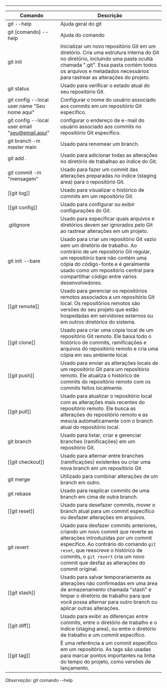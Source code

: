 ***

|Comando|Descrição|
|---|---|
|git --help| Ajuda geral do git
|git [comando] --help| Ajuda do comando
|git init| Inicializar um novo repositório Git em um diretório. Cria uma estrutura interna do Git no diretório, incluindo uma pasta oculta chamada ".git". Essa pasta contém todos os arquivos e metadados necessários para rastrear as alterações do projeto.
|git status|Usado para verificar o estado atual do seu repositório Git. 
|git config --local user.name "Seu nome aqui"|Configurar o nome do usuário associado aos commits em um repositório Git específico.
|git config --local user.email "seu@email.aqui"| configurar o endereço de e-mail do usuário associado aos commits no repositório Git específico.
|git branch -m master main| Usado para renomear um branch.
|git add .| Usado para adicionar todas as alterações no diretório de trabalhao ao índice do Git.
|git commit -m "mensagem"| Usado para fazer um commit das alterações preparadas no índice (staging area) para o repositório Git.
|[[git log]]|Usado para visualizar o histórico de commits em um repositório Git.
|[[git config]]|Usado para configurar ou exibir configurações do Git.
|.gitignore|Usado para especificar quais arquivos e diretórios devem ser ignorados pelo Git ao rastrear alterações em um projeto.
|git init --bare |Usado para criar um repositório Git vazio sem um diretório de trabalho. Ao contrário de um repositório Git regular, um repositório bare não contém uma cópia do código-fonte e é geralmente usado como um repositório central para compartilhar código entre vários desenvolvedores.
|[[git remote]]|Usado para gerenciar os repositórios remotos associados a um repositório Git local. Os repositórios remotos são versões do seu projeto que estão hospedadas em servidores externos ou em outros diretórios do sistema.
|[[git clone]] |Usado para criar uma cópia local de um repositório Git remoto. Ele baixa todo o histórico de commits, ramificações e arquivos do repositório remoto e cria uma cópia em seu ambiente local.
|[[git push]]|Usado para enviar as alterações locais de um repositório Git para um repositório remoto. Ele atualiza o histórico de commits do repositório remoto com os commits feitos localmente.
|[[git pull]]|Usado para atualizar o repositório local com as alterações mais recentes do repositório remoto. Ele busca as alterações do repositório remoto e as mescla automaticamente com o branch atual do repositório local.
|git branch|Usado para listar, criar e gerenciar branches (ramificações) em um repositório Git.
|[[git checkout]]|Usado para alternar entre branches (ramificações) existentes ou criar uma nova branch em um repositório Git
|git merge|Utilizado para combinar alterações de um branch em outro.
|git rebase|Usado para reaplicar commits de uma branch em cima de outra branch.
|[[git reset]]|Usado para desefazer commits, mover o branch atual para um commit específico ou desfazer alterações em arquivos.
|git revert|Usado para desfazer commits anteriores, criando um novo commit que reverte as alterações introduzidas por um commit específico. Ao contrário do comando `git reset`, que reescreve o histórico de commits, o `git revert` cria um novo commit que desfaz as alterações do commit original.
|[[git stash]]|Usado para salvar temporariamente as alterações não confirmadas em uma área de armazenamento chamada "stash" e limpar o diretório de trabalho para que você possa alternar para outro branch ou aplicar outras alterações.
|[[git diff]]|Usado para exibir as diferenças entre commits, entre o diretório de trabalho e o índice (staging area), ou entre o diretório de trabalho e um commit específico.
|[[git tag]]|É uma referência a um commit específico em um repositório. As tags são usadas para marcar pontos importantes na linha do tempo do projeto, como versões de lançamento.






*Observação:* git comando --help 



